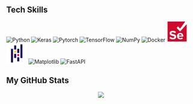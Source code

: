 <h2>Tech Skills</h2>


<p align="left">
  
  <img src="https://www.vectorlogo.zone/logos/python/python-icon.svg" height="55" title="Python"/>
  <img src="https://github.com/valohai/ml-logos/blob/master/keras.svg" height="55" title="Keras"/>
  <img src="https://www.vectorlogo.zone/logos/pytorch/pytorch-icon.svg" height="55" title="Pytorch"/>
  <img src="https://www.vectorlogo.zone/logos/tensorflow/tensorflow-icon.svg" height="55" title="TensorFlow"/>
  <img src="https://github.com/get-icon/geticon/blob/master/icons/numpy-icon.svg" height="55" title="NumPy"/>
  <img src="https://cdn.jsdelivr.net/gh/devicons/devicon/icons/docker/docker-plain.svg" height="55" title="Docker"/>
  <img src="https://github.com/devicons/devicon/blob/master/icons/selenium/selenium-original.svg" height="55" title="Selenium"/>
  <img src="https://github.com/devicons/devicon/blob/master/icons/pandas/pandas-original.svg" height="55" title="Pandas"/>
  <img src="https://upload.wikimedia.org/wikipedia/commons/0/01/Created_with_Matplotlib-logo.svg" height="55" title="Matplotlib"/>
  <img src="https://vectorwiki.com/images/i0tvc__fastapi.svg" height="55" title="FastAPI"/>
  


  
</p>



<h2>My GitHub Stats</h2>
<div align="center">
<a href="https://git.io/streak-stats">
  <img  height="180em" src="https://github-readme-stats.vercel.app/api/top-langs/?username=Przemyslaw11&layout=compact&theme=nord&hide_border=true&langs_count=8"/>
</a>

</div>
